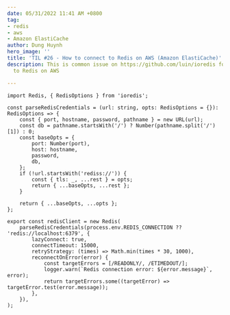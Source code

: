 ```yaml
---
date: 05/31/2022 11:41 AM +0800
tag:
- redis
- aws
- Amazon ElastiCache
author: Dung Huynh
hero_image: ''
title: 'TIL #26 - How to connect to Redis on AWS (Amazon ElastiCache)'
description: This is common issue on https://github.com/luin/ioredis for connecting
  to Redis on AWS

---
```

    import Redis, { RedisOptions } from 'ioredis';
    
    const parseRedisCredentials = (url: string, opts: RedisOptions = {}): RedisOptions => {
    	const { port, hostname, password, pathname } = new URL(url);
    	const db = pathname.startsWith('/') ? Number(pathname.split('/')[1]) : 0;
    	const baseOpts = {
    		port: Number(port),
    		host: hostname,
    		password,
    		db,
    	};
    	if (!url.startsWith('rediss://')) {
    		const { tls: _, ...rest } = opts;
    		return { ...baseOpts, ...rest };
    	}
    
    	return { ...baseOpts, ...opts };
    };
    
    export const redisClient = new Redis(
    	parseRedisCredentials(process.env.REDIS_CONNECTION ?? 'redis://localhost:6379', {
    		lazyConnect: true,
    		connectTimeout: 15000,
    		retryStrategy: (times) => Math.min(times * 30, 1000),
    		reconnectOnError(error) {
    			const targetErrors = [/READONLY/, /ETIMEDOUT/];
    			logger.warn(`Redis connection error: ${error.message}`, error);
    			return targetErrors.some((targetError) => targetError.test(error.message));
    		},
    	}),
    );